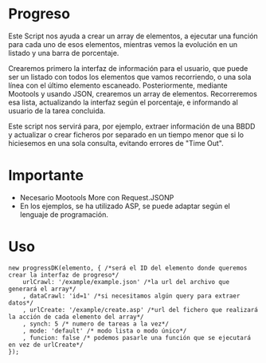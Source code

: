 Progreso
========
Este Script nos ayuda a crear un array de elementos, a ejecutar una función para cada uno de esos elementos, mientras vemos la evolución en un listado y una barra de porcentaje.

Crearemos primero la interfaz de información para el usuario, que puede ser un listado con todos los elementos que vamos recorriendo, o una sola línea con el último elemento escaneado.
Posteriormente, mediante Mootools y usando JSON, crearemos un array de elementos.
Recorreremos esa lista, actualizando la interfaz según el porcentaje, e informando al usuario de la tarea concluida.

Este script nos servirá para, por ejemplo, extraer información de una BBDD y actualizar o crear ficheros por separado en un tiempo menor que si lo hiciesemos en una sola consulta, evitando errores de "Time Out".

Importante
==========
- Necesario Mootools More con Request.JSONP
- En los ejemplos, se ha utilizado ASP, se puede adaptar según el lenguaje de programación.

Uso
===
	new progressDK(elemento, { /*será el ID del elemento donde queremos crear la interfaz de progreso*/
		urlCrawl: '/example/example.json' /*la url del archivo que generará el array*/
		, dataCrawl: 'id=1' /*si necesitamos algún query para extraer datos*/
		, urlCreate: '/example/create.asp' /*url del fichero que realizará la acción de cada elemento del array*/
		, synch: 5 /* numero de tareas a la vez*/
		, mode: 'default' /* modo lista o modo único*/
		, funcion: false /* podemos pasarle una función que se ejecutará en vez de urlCreate*/
	});
